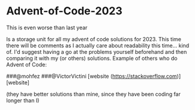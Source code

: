 # Advent-of-Code-2023
This is even worse than last year

Is a storage unit for all my advent of code solutions for 2023. This time there will be comments as I actually care about readability this time... kind of. I'd suggest having a go at the problems yourself beforehand and then comparing it with my (or others) solutions.
Example of others who do Advent of Code: 

###@mohfez
###@VictorVictini [website (https://stackoverflow.com)][website]

(they have better solutions than mine, since they have been coding far longer than I)
